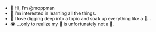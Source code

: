 - 👋 Hi, I’m @moppman
- 👀 I’m interested in learning all the things.
- 💖 I love digging deep into a topic and soak up everything like a 🧽...
- 😭 ...only to realize my 🧠 is unfortunately not a 🧽.

<!---
moppman/moppman is a ✨ special ✨ repository because its `README.md` (this file) appears on your GitHub profile.
You can click the Preview link to take a look at your changes.
--->
